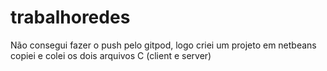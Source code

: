 # trabalhoredes

Não consegui fazer o push pelo gitpod, logo criei um projeto em netbeans copiei e colei os dois arquivos C (client e server)
